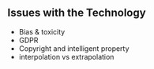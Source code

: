## Issues with the Technology
- Bias & toxicity
- GDPR
- Copyright and intelligent property
- interpolation vs extrapolation